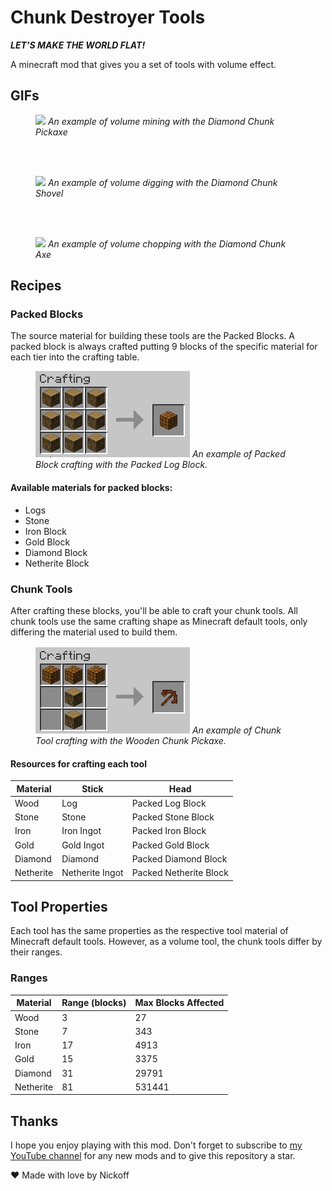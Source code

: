 # Chunk Destroyer Tools

**_LET'S MAKE THE WORLD FLAT!_**

A minecraft mod that gives you a set of tools with volume effect.

## GIFs

<figure>
    <img src="screenshots/pickaxe.gif">
      <em>An example of volume mining with the Diamond Chunk Pickaxe</em>
</figure>

<br>
<br>

<figure>
    <img src="screenshots/shovel.gif">
    <em>An example of volume digging with the Diamond Chunk Shovel</em>
</figure>

<br>
<br>

<figure>
    <img src="screenshots/axe.gif">
    <em>An example of volume chopping with the Diamond Chunk Axe</em>
</figure>

## Recipes

### Packed Blocks

The source material for building these tools are the Packed Blocks. A packed block is always crafted putting 9 blocks of the specific material for each tier into the crafting table.

<figure>
    <img src="screenshots/packed_crafting.PNG">
    <em>An example of Packed Block crafting with the Packed Log Block.</em>
</figure>

#### Available materials for packed blocks:

- Logs
- Stone
- Iron Block
- Gold Block
- Diamond Block
- Netherite Block

### Chunk Tools

After crafting these blocks, you'll be able to craft your chunk tools. All chunk tools use the same crafting shape as Minecraft default tools, only differing the material used to build them. 

<figure>
    <img src="screenshots/pickaxe_crafting.PNG">
    <em>An example of Chunk Tool crafting with the Wooden Chunk Pickaxe.</em>
</figure>

#### Resources for crafting each tool

| Material | Stick | Head |
| ---- | ----- | ---- |
| Wood | Log | Packed Log Block |
| Stone | Stone | Packed Stone Block |
| Iron | Iron Ingot | Packed Iron Block |
| Gold | Gold Ingot | Packed Gold Block |
| Diamond | Diamond | Packed Diamond Block |
| Netherite | Netherite Ingot | Packed Netherite Block | 
      
## Tool Properties

Each tool has the same properties as the respective tool material of Minecraft default tools. However, as a volume tool, the chunk tools differ by their ranges.

### Ranges

| Material | Range (blocks) | Max Blocks Affected |
| -------- | -------------- | ------------------- |
| Wood | 3 | 27 |
| Stone | 7 | 343 |
| Iron | 17 | 4913 |
| Gold | 15 | 3375 |
| Diamond | 31 | 29791 |
| Netherite| 81 | 531441 |

## Thanks

I hope you enjoy playing with this mod. Don't forget to subscribe to [my YouTube channel](https://www.youtube.com/c/Acreditesequisernickoff/videos) for any new mods and to give this repository a star.


❤️ Made with love by Nickoff
